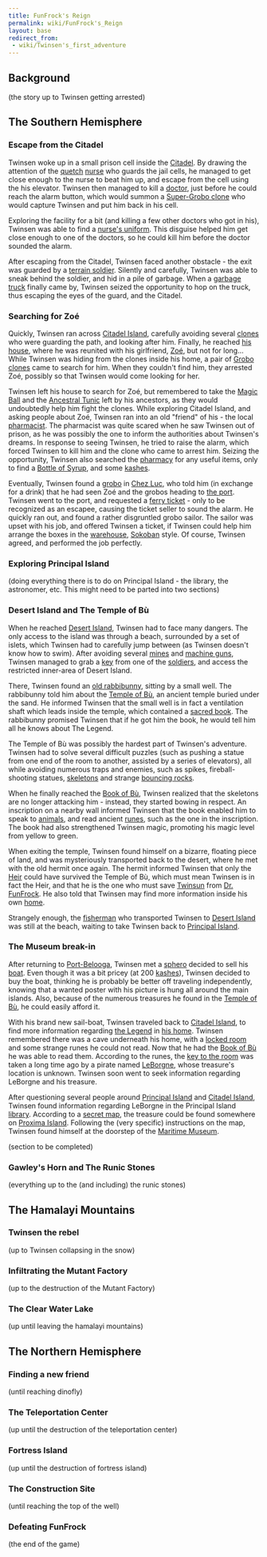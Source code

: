 ```yaml
---
title: FunFrock's Reign
permalink: wiki/FunFrock's_Reign
layout: base
redirect_from:
 - wiki/Twinsen's_first_adventure
---
```


## Background

(the story up to Twinsen getting arrested)

## The Southern Hemisphere

### Escape from the Citadel

Twinsen woke up in a small prison cell inside the
[Citadel](Citadel "wikilink"). By drawing the attention of the
[quetch](quetch "wikilink") [nurse](nurse "wikilink") who guards the
jail cells, he managed to get close enough to the nurse to beat him up,
and escape from the cell using the his elevator. Twinsen then managed to
kill a [doctor](doctor "wikilink"), just before he could reach the alarm
button, which would summon a [Super-Grobo clone](Supergro "wikilink")
who would capture Twinsen and put him back in his cell.

Exploring the facility for a bit (and killing a few other doctors who
got in his), Twinsen was able to find a [nurse's
uniform](nurse's_uniform "wikilink"). This disguise helped him get close
enough to one of the doctors, so he could kill him before the doctor
sounded the alarm.

After escaping from the Citadel, Twinsen faced another obstacle - the
exit was guarded by a [terrain soldier](terrain_soldier "wikilink").
Silently and carefully, Twinsen was able to sneak behind the soldier,
and hid in a pile of garbage. When a [garbage
truck](garbage_truck "wikilink") finally came by, Twinsen seized the
opportunity to hop on the truck, thus escaping the eyes of the guard,
and the Citadel.

### Searching for Zoé

Quickly, Twinsen ran across [Citadel Island](Citadel_Island "wikilink"),
carefully avoiding several [clones](clone "wikilink") who were guarding
the path, and looking after him. Finally, he reached [his
house](Twinsen's_house "wikilink"), where he was reunited with his
girlfriend, [Zoé](Zoé "wikilink"), but not for long... While Twinsen was
hiding from the clones inside his home, a pair of [Grobo
clones](Grobo_clone "wikilink") came to search for him. When they
couldn't find him, they arrested Zoé, possibly so that Twinsen would
come looking for her.

Twinsen left his house to search for Zoé, but remembered to take the
[Magic Ball](Magic_Ball "wikilink") and the [Ancestral
Tunic](Ancestral_Tunic "wikilink") left by his ancestors, as they would
undoubtedly help him fight the clones. While exploring Citadel Island,
and asking people about Zoé, Twinsen ran into an old "friend" of his -
the local [pharmacist](Pharmacist_(Quetch) "wikilink"). The pharmacist
was quite scared when he saw Twinsen out of prison, as he was possibly
the one to inform the authorities about Twinsen's dreams. In response to
seeing Twinsen, he tried to raise the alarm, which forced Twinsen to
kill him and the clone who came to arrest him. Seizing the opportunity,
Twinsen also searched the [pharmacy](pharmacy "wikilink") for any useful
items, only to find a [Bottle of Syrup](Bottle_of_Syrup "wikilink"), and
some [kashes](kashes "wikilink").

Eventually, Twinsen found a [grobo](grobo "wikilink") in [Chez
Luc](Chez_Luc "wikilink"), who told him (in exchange for a drink) that
he had seen Zoé and the grobos heading to [the
port](Citadel_Island_Harbour "wikilink"). Twinsen went to the port, and
requested a [ferry ticket](ferry_ticket "wikilink") - only to be
recognized as an escapee, causing the ticket seller to sound the alarm.
He quickly ran out, and found a rather disgruntled grobo sailor. The
sailor was upset with his job, and offered Twinsen a ticket, if Twinsen
could help him arrange the boxes in the
[warehouse](warehouse "wikilink"),
[Sokoban](wikipedia:Sokoban "wikilink") style. Of course, Twinsen
agreed, and performed the job perfectly.

### Exploring Principal Island

(doing everything there is to do on Principal Island - the library, the
astronomer, etc. This might need to be parted into two sections)

### Desert Island and The Temple of Bù

When he reached [Desert Island](Desert_Island "wikilink"), Twinsen had
to face many dangers. The only access to the island was through a beach,
surrounded by a set of islets, which Twinsen had to carefully jump
between (as Twinsen doesn't know how to swim). After avoiding several
[mines](mines "wikilink") and [machine guns](machine_gun "wikilink"),
Twinsen managed to grab a [key](key "wikilink") from one of the
[soldiers](Terrain_soldier "wikilink"), and access the restricted
inner-area of Desert Island.

There, Twinsen found an [old rabbibunny](Old_Wiseman "wikilink"),
sitting by a small well. The rabbibunny told him about the [Temple of
Bù](Temple_of_Bù "wikilink"), an ancient temple buried under the sand.
He informed Twinsen that the small well is in fact a ventilation shaft
which leads inside the temple, which contained a [sacred
book](Book_of_Bù "wikilink"). The rabbibunny promised Twinsen that if he
got him the book, he would tell him all he knows about The Legend.

The Temple of Bù was possibly the hardest part of Twinsen's adventure.
Twinsen had to solve several difficult puzzles (such as pushing a statue
from one end of the room to another, assisted by a series of elevators),
all while avoiding numerous traps and enemies, such as spikes,
fireball-shooting statues, [skeletons](skeleton "wikilink") and strange
[bouncing rocks](bouncing_rock "wikilink").

When he finally reached the [Book of Bù](Book_of_Bù "wikilink"), Twinsen
realized that the skeletons are no longer attacking him - instead, they
started bowing in respect. An inscription on a nearby wall informed
Twinsen that the book enabled him to speak to
[animals](animals "wikilink"), and read ancient
[runes](runes "wikilink"), such as the one in the inscription. The book
had also strengthened Twinsen magic, promoting his magic level from
yellow to green.

When exiting the temple, Twinsen found himself on a bizarre, floating
piece of land, and was mysteriously transported back to the desert,
where he met with the old hermit once again. The hermit informed Twinsen
that only the [Heir](Heir "wikilink") could have survived the Temple of
Bù, which must mean Twinsen is in fact the Heir, and that he is the one
who must save [Twinsun](Twinsun "wikilink") from [Dr.
FunFrock](Dr._FunFrock "wikilink"). He also told that Twinsen may find
more information inside his own [home](Twinsen's_house "wikilink").

Strangely enough, the [fisherman](fisherman "wikilink") who transported
Twinsen to [Desert Island](Desert_Island "wikilink") was still at the
beach, waiting to take Twinsen back to [Principal
Island](Principal_Island "wikilink").

### The Museum break-in

After returning to [Port-Belooga](Port-Belooga "wikilink"), Twinsen met
a [sphero](sphero "wikilink") decided to sell his
[boat](Catamaran "wikilink"). Even though it was a bit pricey (at 200
[kashes](kashes "wikilink")), Twinsen decided to buy the boat, thinking
he is probably be better off traveling independently, knowing that a
wanted poster with his picture is hung all around the main islands.
Also, because of the numerous treasures he found in the [Temple of
Bù](Temple_of_Bù "wikilink"), he could easily afford it.

With his brand new sail-boat, Twinsen traveled back to [Citadel
Island](Citadel_Island "wikilink"), to find more information regarding
[the Legend](Legend_of_Sendell "wikilink") in [his
home](Twinsen's_house "wikilink"). Twinsen remembered there was a cave
underneath his home, with a [locked room](the_Heir's_room "wikilink")
and some strange runes he could not read. Now that he had the [Book of
Bù](Book_of_Bù "wikilink") he was able to read them. According to the
runes, the [key to the room](Ancestral_Key "wikilink") was taken a long
time ago by a pirate named [LeBorgne](LeBorgne "wikilink"), whose
treasure's location is unknown. Twinsen soon went to seek information
regarding LeBorgne and his treasure.

After questioning several people around [Principal
Island](Principal_Island "wikilink") and [Citadel
Island](Citadel_Island "wikilink"), Twinsen found information regarding
LeBorgne in the Principal Island [library](library "wikilink").
According to a [secret
map](secret_map_of_LeBorgne's_treasure "wikilink"), the treasure could
be found somewhere on [Proxima Island](Proxima_Island "wikilink").
Following the (very specific) instructions on the map, Twinsen found
himself at the doorstep of the [Maritime
Museum](Maritime_Museum "wikilink").

(section to be completed)

### Gawley's Horn and The Runic Stones

(everything up to the (and including) the runic stones)

## The Hamalayi Mountains

### Twinsen the rebel

(up to Twinsen collapsing in the snow)

### Infiltrating the Mutant Factory

(up to the destruction of the Mutant Factory)

### The Clear Water Lake

(up until leaving the hamalayi mountains)

## The Northern Hemisphere

### Finding a new friend

(until reaching dinofly)

### The Teleportation Center

(up until the destruction of the teleportation center)

### Fortress Island

(up until the destruction of fortress island)

### The Construction Site

(until reaching the top of the well)

### Defeating FunFrock

(the end of the game)
